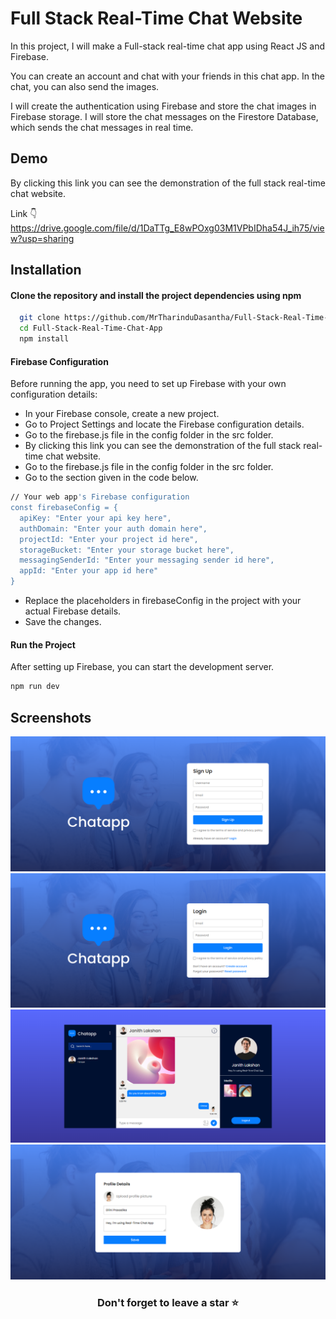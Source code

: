 # Full Stack Real-Time Chat Website

In this project, I will make a Full-stack real-time chat app using React JS and Firebase. 

You can create an account and chat with your friends in this chat app. In the chat, you can also send the images.

I will create the authentication using Firebase and store the chat images in Firebase storage. I will store the chat messages on the Firestore Database, which sends the chat messages in real time. 


## Demo

By clicking this link you can see the demonstration of the full stack real-time chat website.

Link 👇
https://drive.google.com/file/d/1DaTTg_E8wPOxg03M1VPbIDha54J_ih75/view?usp=sharing


## Installation

#### Clone the repository and install the project dependencies using npm
```bash
  git clone https://github.com/MrTharinduDasantha/Full-Stack-Real-Time-Chat-App.git
  cd Full-Stack-Real-Time-Chat-App
  npm install
```
#### Firebase Configuration
Before running the app, you need to set up Firebase with your own configuration details:
- In your Firebase console, create a new project.
- Go to Project Settings and locate the Firebase configuration details. 
- Go to the firebase.js file in the config folder in the src folder.
- By clicking this link you can see the demonstration of the full stack real-time chat website.
- Go to the firebase.js file in the config folder in the src folder. 
- Go to the section given in the code below.
```bash
// Your web app's Firebase configuration
const firebaseConfig = {
  apiKey: "Enter your api key here",
  authDomain: "Enter your auth domain here",
  projectId: "Enter your project id here",
  storageBucket: "Enter your storage bucket here",
  messagingSenderId: "Enter your messaging sender id here",
  appId: "Enter your app id here"
}
```
- Replace the placeholders in firebaseConfig in the project with your actual Firebase details.
- Save the changes.
#### Run the Project
After setting up Firebase, you can start the development server.
```bash
npm run dev
```


## Screenshots

![image alt](https://github.com/MrTharinduDasantha/Full-Stack-Real-Time-Chat-App/blob/dfb60fd417d424326a8e23f22569556cc62b551c/Img%20-%201.png)
![image alt](https://github.com/MrTharinduDasantha/Full-Stack-Real-Time-Chat-App/blob/dfb60fd417d424326a8e23f22569556cc62b551c/Img%20-%202.png)
![image alt](https://github.com/MrTharinduDasantha/Full-Stack-Real-Time-Chat-App/blob/dfb60fd417d424326a8e23f22569556cc62b551c/Img%20-%203.png)
![image alt](https://github.com/MrTharinduDasantha/Full-Stack-Real-Time-Chat-App/blob/dfb60fd417d424326a8e23f22569556cc62b551c/Img%20-%204.png)

<h3 align="center"> Don't forget to leave a star ⭐️ </h3>
